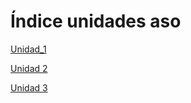 # Índice unidades aso 
[Unidad_1](UT01_introduccion/index.md)

[Unidad 2](UT02_Instalacion_y_puesta_en_marcha_Linux_Server/index.md)

[Unidad 3](UT03_Lenguajes_de_scripting_en_Bash/index.md)